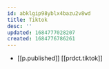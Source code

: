 ```yaml
---
id: abklgip98yblx4bazu2v8wd
title: Tiktok
desc: ''
updated: 1684777028207
created: 1684776786261
---
```


- [[p.published]] [[prdct.tiktok]]